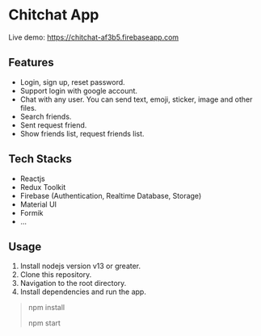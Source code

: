 # Chitchat App
Live demo: https://chitchat-af3b5.firebaseapp.com

## Features
- Login, sign up, reset password.
- Support login with google account.
- Chat with any user. You can send text, emoji, sticker, image and other files.
- Search friends.
- Sent request friend.
- Show friends list, request friends list.

## Tech Stacks
- Reactjs
- Redux Toolkit
- Firebase (Authentication, Realtime Database, Storage)
- Material UI
- Formik
- ...

## Usage
1. Install nodejs version v13 or greater.
1. Clone this repository.
2. Navigation to the root directory.
3. Install dependencies and run the app.
> npm install
>
> npm start
